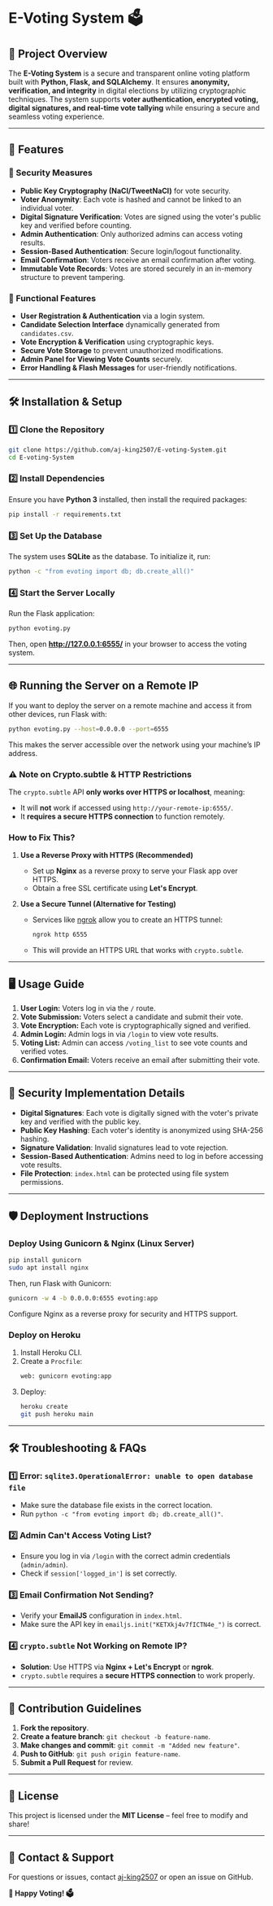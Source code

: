 # **E-Voting System 🗳️**

## **📌 Project Overview**
The **E-Voting System** is a secure and transparent online voting platform built with **Python, Flask, and SQLAlchemy**. It ensures **anonymity, verification, and integrity** in digital elections by utilizing cryptographic techniques. The system supports **voter authentication, encrypted voting, digital signatures, and real-time vote tallying** while ensuring a secure and seamless voting experience.

---

## **🚀 Features**
### **🔐 Security Measures**
- **Public Key Cryptography (NaCl/TweetNaCl)** for vote security.
- **Voter Anonymity**: Each vote is hashed and cannot be linked to an individual voter.
- **Digital Signature Verification**: Votes are signed using the voter's public key and verified before counting.
- **Admin Authentication**: Only authorized admins can access voting results.
- **Session-Based Authentication**: Secure login/logout functionality.
- **Email Confirmation**: Voters receive an email confirmation after voting.
- **Immutable Vote Records**: Votes are stored securely in an in-memory structure to prevent tampering.

### **🎯 Functional Features**
- **User Registration & Authentication** via a login system.
- **Candidate Selection Interface** dynamically generated from `candidates.csv`.
- **Vote Encryption & Verification** using cryptographic keys.
- **Secure Vote Storage** to prevent unauthorized modifications.
- **Admin Panel for Viewing Vote Counts** securely.
- **Error Handling & Flash Messages** for user-friendly notifications.

---

## **🛠️ Installation & Setup**

### **1️⃣ Clone the Repository**
```sh
git clone https://github.com/aj-king2507/E-voting-System.git
cd E-voting-System
```

### **2️⃣ Install Dependencies**
Ensure you have **Python 3** installed, then install the required packages:
```sh
pip install -r requirements.txt
```

### **3️⃣ Set Up the Database**
The system uses **SQLite** as the database. To initialize it, run:
```sh
python -c "from evoting import db; db.create_all()"
```

### **4️⃣ Start the Server Locally**
Run the Flask application:
```sh
python evoting.py
```
Then, open **http://127.0.0.1:6555/** in your browser to access the voting system.

---

## **🌐 Running the Server on a Remote IP**
If you want to deploy the server on a remote machine and access it from other devices, run Flask with:
```sh
python evoting.py --host=0.0.0.0 --port=6555
```
This makes the server accessible over the network using your machine’s IP address.

### **⚠️ Note on Crypto.subtle & HTTP Restrictions**
The `crypto.subtle` API **only works over HTTPS or localhost**, meaning:
- It will **not** work if accessed using `http://your-remote-ip:6555/`.
- It **requires a secure HTTPS connection** to function remotely.

### **How to Fix This?**
1. **Use a Reverse Proxy with HTTPS (Recommended)**
   - Set up **Nginx** as a reverse proxy to serve your Flask app over HTTPS.
   - Obtain a free SSL certificate using **Let's Encrypt**.
   
2. **Use a Secure Tunnel (Alternative for Testing)**
   - Services like [ngrok](https://ngrok.com/) allow you to create an HTTPS tunnel:
     ```sh
     ngrok http 6555
     ```
   - This will provide an HTTPS URL that works with `crypto.subtle`.

---

## **🖥️ Usage Guide**
1. **User Login:** Voters log in via the `/` route.
2. **Vote Submission:** Voters select a candidate and submit their vote.
3. **Vote Encryption:** Each vote is cryptographically signed and verified.
4. **Admin Login:** Admin logs in via `/login` to view vote results.
5. **Voting List:** Admin can access `/voting_list` to see vote counts and verified votes.
6. **Confirmation Email:** Voters receive an email after submitting their vote.

---

## **🔑 Security Implementation Details**
- **Digital Signatures**: Each vote is digitally signed with the voter's private key and verified with the public key.
- **Public Key Hashing**: Each voter's identity is anonymized using SHA-256 hashing.
- **Signature Validation**: Invalid signatures lead to vote rejection.
- **Session-Based Authentication**: Admins need to log in before accessing vote results.
- **File Protection**: `index.html` can be protected using file system permissions.

---

## **🛡️ Deployment Instructions**
### **Deploy Using Gunicorn & Nginx (Linux Server)**
```sh
pip install gunicorn
sudo apt install nginx
```
Then, run Flask with Gunicorn:
```sh
gunicorn -w 4 -b 0.0.0.0:6555 evoting:app
```
Configure Nginx as a reverse proxy for security and HTTPS support.

### **Deploy on Heroku**
1. Install Heroku CLI.
2. Create a `Procfile`:
   ```sh
   web: gunicorn evoting:app
   ```
3. Deploy:
   ```sh
   heroku create
   git push heroku main
   ```

---

## **🛠️ Troubleshooting & FAQs**
### **1️⃣ Error: `sqlite3.OperationalError: unable to open database file`**
- Make sure the database file exists in the correct location.
- Run `python -c "from evoting import db; db.create_all()"`.

### **2️⃣ Admin Can't Access Voting List?**
- Ensure you log in via `/login` with the correct admin credentials (`admin/admin`).
- Check if `session['logged_in']` is set correctly.

### **3️⃣ Email Confirmation Not Sending?**
- Verify your **EmailJS** configuration in `index.html`.
- Make sure the API key in `emailjs.init("KETXkj4v7fICTN4e_")` is correct.

### **4️⃣ `crypto.subtle` Not Working on Remote IP?**
- **Solution**: Use HTTPS via **Nginx + Let's Encrypt** or **ngrok**.
- `crypto.subtle` requires a **secure HTTPS connection** to work properly.

---

## **🤝 Contribution Guidelines**
1. **Fork the repository**.
2. **Create a feature branch**: `git checkout -b feature-name`.
3. **Make changes and commit**: `git commit -m "Added new feature"`.
4. **Push to GitHub**: `git push origin feature-name`.
5. **Submit a Pull Request** for review.

---

## **📜 License**
This project is licensed under the **MIT License** – feel free to modify and share!

---

## **📧 Contact & Support**
For questions or issues, contact [aj-king2507](https://github.com/aj-king2507) or open an issue on GitHub.

**🚀 Happy Voting! 🗳️**


